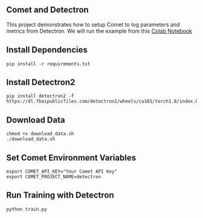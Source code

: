 ## Comet and Detectron

This project demonstrates how to setup Comet to log parameters and metrics from Detectron. We will run the example from this [Colab Notebook](https://colab.research.google.com/drive/16jcaJoc6bCFAQ96jDe2HwtXj7BMD_-m5?usp=sharing)

## Install Dependencies
```
pip install -r requirements.txt
```

## Install Detectron2
```
pip install detectron2 -f https://dl.fbaipublicfiles.com/detectron2/wheels/cu101/torch1.8/index.html
```

## Download Data
```
chmod +x download_data.sh
./download_data.sh
```

## Set Comet Environment Variables
```
export COMET_API_KEY="Your Comet API Key"
export COMET_PROJECT_NAME=detectron
```

## Run Training with Detectron
```
python train.py
```